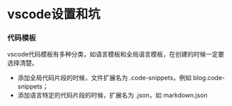 # vscode设置和坑

### 代码模板
vscode代码模板有多种分类，如语言模板和全局语言模板，在创建的时候一定要选择清楚。
- 添加全局代码片段的时候，文件扩展名为 .code-snippets，例如 blog.code-snippets；
- 添加语言特定的代码片段的时候，扩展名为 .json，如 markdown.json